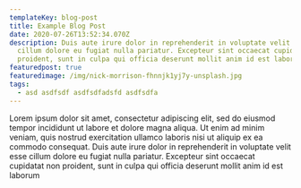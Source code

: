 ```yaml
---
templateKey: blog-post
title: Example Blog Post
date: 2020-07-26T13:52:34.070Z
description: Duis aute irure dolor in reprehenderit in voluptate velit esse
  cillum dolore eu fugiat nulla pariatur. Excepteur sint occaecat cupidatat non
  proident, sunt in culpa qui officia deserunt mollit anim id est laborum
featuredpost: true
featuredimage: /img/nick-morrison-fhnnjk1yj7y-unsplash.jpg
tags:
  - asd asdfsdf asdfsdfadsfd asdfsdfa
---
```

<!--StartFragment-->

Lorem ipsum dolor sit amet, consectetur adipiscing elit, sed do eiusmod tempor incididunt ut labore et dolore magna aliqua. Ut enim ad minim veniam, quis nostrud exercitation ullamco laboris nisi ut aliquip ex ea commodo consequat. Duis aute irure dolor in reprehenderit in voluptate velit esse cillum dolore eu fugiat nulla pariatur. Excepteur sint occaecat cupidatat non proident, sunt in culpa qui officia deserunt mollit anim id est laborum

<!--EndFragment-->